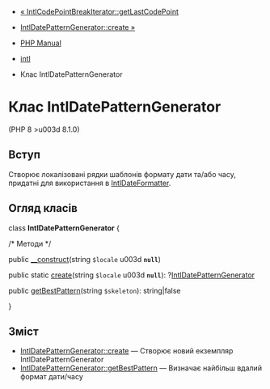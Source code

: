 - [« IntlCodePointBreakIterator::getLastCodePoint](intlcodepointbreakiterator.getlastcodepoint.md)
- [IntlDatePatternGenerator::create »](intldatepatterngenerator.create.md)

- [PHP Manual](index.md)
- [intl](book.intl.md)
- Клас IntlDatePatternGenerator

# Клас IntlDatePatternGenerator

(PHP 8 \>u003d 8.1.0)

## Вступ

Створює локалізовані рядки шаблонів формату дати та/або часу,
придатні для використання в
[IntlDateFormatter](class.intldateformatter.md).

## Огляд класів

class **IntlDatePatternGenerator** {

/\* Методи \*/

public [\_\_construct](intldatepatterngenerator.create.md)(string
`$locale` u003d **`null`**)

public static [create](intldatepatterngenerator.create.md)(string
`$locale` u003d **`null`**):
?[IntlDatePatternGenerator](class.intldatepatterngenerator.md)

public
[getBestPattern](intldatepatterngenerator.getbestpattern.md)(string
`$skeleton`): string\|false

}

## Зміст

- [IntlDatePatternGenerator::create](intldatepatterngenerator.create.md)
— Створює новий екземпляр IntlDatePatternGenerator
- [IntlDatePatternGenerator::getBestPattern](intldatepatterngenerator.getbestpattern.md)
— Визначає найбільш вдалий формат дати/часу
